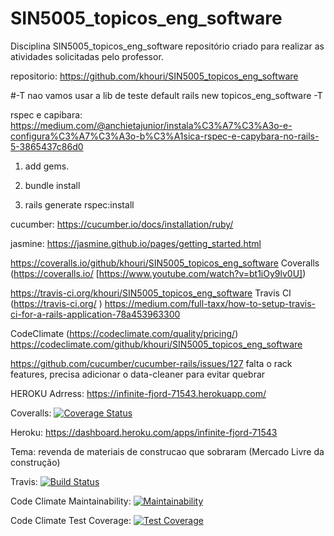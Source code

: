 # SIN5005_topicos_eng_software
Disciplina SIN5005_topicos_eng_software repositório criado para realizar
as atividades solicitadas pelo professor.

repositorio:
https://github.com/khouri/SIN5005_topicos_eng_software


#-T nao vamos usar a lib de teste default
rails new topicos_eng_software -T

rspec e capibara:
https://medium.com/@anchietajunior/instala%C3%A7%C3%A3o-e-configura%C3%A7%C3%A3o-b%C3%A1sica-rspec-e-capybara-no-rails-5-3865437c86d0

1. add gems.   

2. bundle install

3. rails generate rspec:install


cucumber:
https://cucumber.io/docs/installation/ruby/


jasmine:
https://jasmine.github.io/pages/getting_started.html


https://coveralls.io/github/khouri/SIN5005_topicos_eng_software
Coveralls (https://coveralls.io/ [https://www.youtube.com/watch?v=bt1iOy9lv0U])


https://travis-ci.org/khouri/SIN5005_topicos_eng_software
Travis CI (https://travis-ci.org/ )
https://medium.com/full-taxx/how-to-setup-travis-ci-for-a-rails-application-78a453963300


CodeClimate (https://codeclimate.com/quality/pricing/)
https://codeclimate.com/github/khouri/SIN5005_topicos_eng_software


https://github.com/cucumber/cucumber-rails/issues/127
falta o rack features, precisa adicionar o data-cleaner para evitar quebrar 

HEROKU Adrress:
https://infinite-fjord-71543.herokuapp.com/

Coveralls:
[![Coverage Status](https://coveralls.io/repos/github/khouri/SIN5005_topicos_eng_software/badge.svg?branch=master)](https://coveralls.io/github/khouri/SIN5005_topicos_eng_software?branch=master)

Heroku:
https://dashboard.heroku.com/apps/infinite-fjord-71543

Tema:
revenda de materiais de construcao que sobraram (Mercado Livre da construção)

Travis:
[![Build Status](https://travis-ci.org/khouri/SIN5005_topicos_eng_software.svg?branch=master)](https://travis-ci.org/khouri/SIN5005_topicos_eng_software)

Code Climate Maintainability:
[![Maintainability](https://api.codeclimate.com/v1/badges/66f2e501fea4d92baebddfab2ae4ab19defe4de6/maintainability)](https://codeclimate.com/github/codeclimate/codeclimate/maintainability)

Code Climate Test Coverage:
[![Test Coverage](https://api.codeclimate.com/v1/badges/66f2e501fea4d92baebddfab2ae4ab19defe4de6/test_coverage)](https://codeclimate.com/github/codeclimate/codeclimate/test_coverage)




